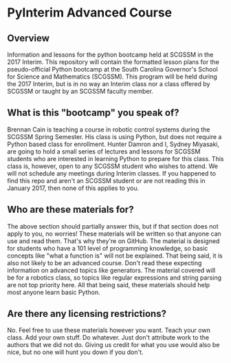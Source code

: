 # PyInterim Advanced Course

## Overview
Information and lessons for the python bootcamp held at SCGSSM in the 2017 Interim.
This repository will contain the formatted lesson plans for the pseudo-official Python bootcamp at the South Carolina Governor's 
School for Science and Mathematics (SCGSSM). This program will be held during the 2017 Interim, but is in no way an Interim class
nor a class offered by SCGSSM or taught by an SCGSSM faculty member.

## What is this "bootcamp" you speak of?
Brennan Cain is teaching a course in robotic control systems during the SCGSSM Spring Semester. His class is using Python, but does
not require a Python based class for enrollment. Hunter Damron and I, Sydney Miyasaki, are going to hold a small series of lectures
and lessons for SCGSSM students who are interested in learning Python to prepare for this class. This class is, however, open to
any SCGSSM student who wishes to attend. We will not schedule any meetings during Interim classes. If you happened to find this 
repo and aren't an SCGSSM student or are not reading this in January 2017, then none of this applies to you.

## Who are these materials for?
The above section should partially answer this, but if that section does not apply to you, no worries! These materials will be 
written so that anyone can use and read them. That's why they're on GitHub. The material is designed for students who have a 101
level of programming knowledge, so basic concepts like "what a function is" will not be explained. That being said, it is also not 
likely to be an advanced course. Don't read these expecting information on advanced topics like generators. The material covered
will be for a robotics class, so topics like regular expressions and string parsing are not top priority here. All that being said,
these materials should help most anyone learn basic Python. 

## Are there any licensing restrictions?
No. Feel free to use these materials however you want. Teach your own class. Add your own stuff. Do whatever. Just don't attribute 
work to the authors that we did not do. Giving us credit for what you use would also be nice, but no one will hunt you down if you
don't. 
